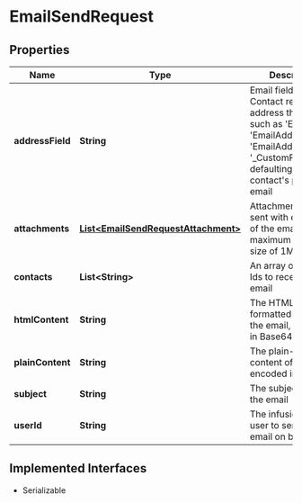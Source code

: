 

# EmailSendRequest


## Properties

| Name | Type | Description | Notes |
|------------ | ------------- | ------------- | -------------|
|**addressField** | **String** | Email field of each Contact record to address the email to, such as &#39;Email&#39;, &#39;EmailAddress2&#39;, &#39;EmailAddress3&#39; or &#39;_CustomFieldName&#39;, defaulting to the contact&#39;s primary email |  [optional] |
|**attachments** | [**List&lt;EmailSendRequestAttachment&gt;**](EmailSendRequestAttachment.md) | Attachments to be sent with each copy of the email, maximum of 10 with size of 1MB each |  [optional] |
|**contacts** | **List&lt;String&gt;** | An array of Contact Ids to receive the email |  |
|**htmlContent** | **String** | The HTML-formatted content of the email, encoded in Base64 |  [optional] |
|**plainContent** | **String** | The plain-text content of the email, encoded in Base64 |  [optional] |
|**subject** | **String** | The subject line of the email |  |
|**userId** | **String** | The infusionsoft user to send the email on behalf of |  |


## Implemented Interfaces

* Serializable

